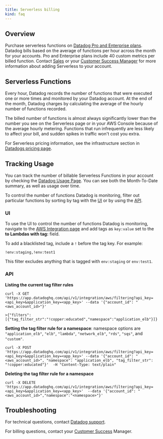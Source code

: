 ```yaml
---
title: Serverless billing
kind: faq
---
```


## Overview

Purchase serverless functions on [Datadog Pro and Enterprise plans][1]. Datadog bills based on the average of functions per hour across the month for your accounts.  Pro and Enterprise plans include 40 custom metrics per billed function. Contact [Sales][2] or your [Customer Success Manager][3] for more information about adding Serverless to your account.

## Serverless Functions

Every hour, Datadog records the number of functions that were executed one or more times and monitored by your Datadog account. At the end of the month, Datadog charges by calculating the average of the hourly number of functions recorded.

The billed number of functions is almost always significantly lower than the number you see on the Serverless page or in your AWS Console because of the average hourly metering. Functions that run infrequently are less likely to affect your bill, and sudden spikes in traffic won't cost you extra.

For Serverless pricing information, see the infrastructure section in [Datadogs pricing page][1].

## Tracking Usage

You can track the number of billable Serverless Functions in your account by checking the [Datadog Usage Page][4]. You can see both the Month-To-Date summary, as well as usage over time.

To control the number of functions Datadog is monitoring, filter out particular functions by sorting by tag with the [UI](#ui) or by using the [API](#api).

### UI

To use the UI to control the number of functions Datadog is monitoring, navigate to the [AWS Integration page][5] and add tags as `key:value` set to the **to Lambdas with tag:** field.

To add a blacklisted tag, include a `!` before the tag key. For example:

`!env:staging,!env:test1`

This filter excludes anything that is tagged with `env:staging` or `env:test1`.

### API

**Listing the current tag filter rules**
```
curl -X GET 'https://app.datadoghq.com/api/v1/integration/aws/filtering?api_key=<api_key>&application_key=<app_key>' --data '{"account_id": "<aws_account_id>"}'

>{"filters":[{"tag_filter_str":"!copper:educated","namespace":"application_elb"}]}
```

**Setting the tag filter rule for a namespace**: namespace options are `"application_elb"`, `"elb"`, `"lambda"`, `"network_elb"`, `"rds"`, `"sqs"`, and `"custom"`.

```
curl -X POST 'https://app.datadoghq.com/api/v1/integration/aws/filtering?api_key=<api_key>&application_key=<app_key>' --data '{"account_id": "<aws_account_id>", "namespace": "application_elb", "tag_filter_str": "!copper:educated"}'  -H "Content-Type: text/plain"
```

**Deleting the tag filter rule for a namespace**

```
curl -X DELETE 'https://app.datadoghq.com/api/v1/integration/aws/filtering?api_key=<api_key>&application_key=<app_key>'  --data '{"account_id": "<aws_account_id>","namespace":"<namespace>"}'
```

## Troubleshooting

For technical questions, contact [Datadog support][6].

For billing questions, contact your [Customer Success][3] Manager.

[1]: https://www.datadoghq.com/pricing/#section-infrastructure
[2]: mailto:sales@datadoghq.com
[3]: mailto:success@datadoghq.com
[4]: app.datadoghq.com/account/usage
[5]: https://app.datadoghq.com/account/settings#integrations/amazon-web-services
[6]: /help

